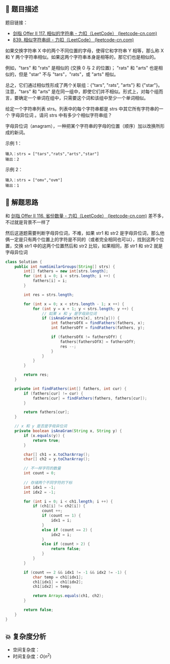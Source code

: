 ## 📃 题目描述

题目链接：

- [剑指 Offer II 117. 相似的字符串 - 力扣（LeetCode） (leetcode-cn.com)](https://leetcode-cn.com/problems/H6lPxb/submissions/)
- [839. 相似字符串组 - 力扣（LeetCode） (leetcode-cn.com)](https://leetcode-cn.com/problems/similar-string-groups/submissions/)

如果交换字符串 X 中的两个不同位置的字母，使得它和字符串 Y 相等，那么称 X 和 Y 两个字符串相似。如果这两个字符串本身是相等的，那它们也是相似的。

例如，"tars" 和 "rats" 是相似的 (交换 0 与 2 的位置)； "rats" 和 "arts" 也是相似的，但是 "star" 不与 "tars"，"rats"，或 "arts" 相似。

总之，它们通过相似性形成了两个关联组：{"tars", "rats", "arts"} 和 {"star"}。注意，"tars" 和 "arts" 是在同一组中，即使它们并不相似。形式上，对每个组而言，要确定一个单词在组中，只需要这个词和该组中至少一个单词相似。

给定一个字符串列表 strs。列表中的每个字符串都是 strs 中其它所有字符串的一个 字母异位词 。请问 strs 中有多少个相似字符串组？

字母异位词（anagram），一种把某个字符串的字母的位置（顺序）加以改换所形成的新词。

示例 1：

```
输入：strs = ["tars","rats","arts","star"]
输出：2
```

示例 2：

```
输入：strs = ["omv","ovm"]
输出：1
```

## 🔔 解题思路

和 [剑指 Offer II 116. 省份数量 - 力扣（LeetCode） (leetcode-cn.com)](https://leetcode-cn.com/problems/bLyHh0/) 差不多，不过就是背景不一样了

然后这道题需要判断字母异位词，不难，如果 str1 和 str2 是字母异位词，那么他俩一定是只有两个位置上的字符是不同的（或者完全相同也可以），找到这两个位置，交换 str1 中的这两个位置然后和 str2 比较，如果相同，那 str1 和 str2 就是字母异位词


```java
class Solution {
    public int numSimilarGroups(String[] strs) {
        int[] fathers = new int[strs.length];
        for (int i = 0; i < strs.length; i ++) {
            fathers[i] = i;
        }

        int res = strs.length;

        for (int x = 0; x < strs.length - 1; x ++) {
            for (int y = x + 1; y < strs.length; y ++) {
                // 如果 x 和 y 是字母异位词
                if (isAnaGram(strs[x], strs[y])) {
                    int fathersOfX = findFathers(fathers, x);
                    int fathersOfY = findFathers(fathers, y);

                    if (fathersOfX != fathersOfY) {
                        fathers[fathersOfX] = fathersOfY;
                        res --;
                    }
                }
            }
        }

        return res;
    }

    private int findFathers(int[] fathers, int cur) {
        if (fathers[cur] != cur) {
            fathers[cur] = findFathers(fathers, fathers[cur]);
        }

        return fathers[cur];
    }

    // x 和 y 是否是字母异位词
    private boolean isAnaGram(String x, String y) {
        if (x.equals(y)) {
            return true;
        }

        char[] ch1 = x.toCharArray();
        char[] ch2 = y.toCharArray();

        // 不一样字符的数量
        int count = 0;
		
        // 存储两个不同字符的下标
        int idx1 = -1;
        int idx2 = -1;

        for (int i = 0; i < ch1.length; i ++) {
            if (ch1[i] != ch2[i]) {
                count ++;
                if (count == 1) {
                    idx1 = i;
                }
                else if (count == 2) {
                    idx2 = i;
                }
                else if (count > 2) {
                    return false;
                }
            }
        }

        if (count == 2 && idx1 != -1 && idx2 != -1) {
            char temp = ch1[idx1];
            ch1[idx1] = ch1[idx2];
            ch1[idx2] = temp;

            return Arrays.equals(ch1, ch2);   
        }

        return false;
    }
}
```

## 💥 复杂度分析

- 空间复杂度：
- 时间复杂度：$O(n^2)$

